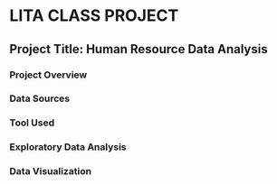 # LITA CLASS PROJECT

## Project Title: Human Resource Data Analysis

### Project Overview
### Data Sources
### Tool Used
### Exploratory Data Analysis
### Data Visualization
